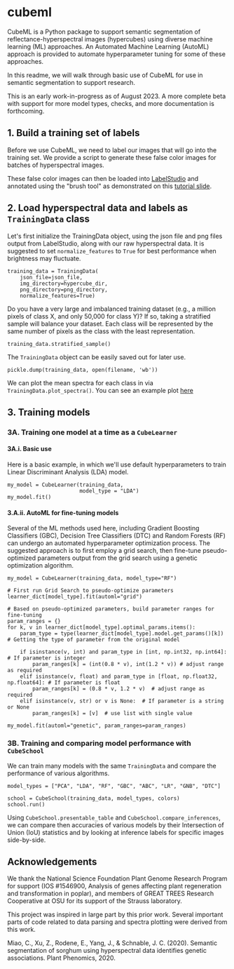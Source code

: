 # cubeml
CubeML is a Python package to support semantic segmentation of reflectance-hyperspectral images (hypercubes) using diverse machine learning (ML) approaches. An Automated Machine Learning (AutoML) approach is provided to automate hyperparameter tuning for some of these approaches.

In this readme, we will walk through basic use of CubeML for use in semantic segmentation to support research. 

This is an early work-in-progress as of August 2023. A more complete beta with support for more model types, checks, and more documentation is forthcoming.

## 1. Build a training set of labels
Before we use CubeML, we need to label our images that will go into the training set. We provide a script to generate these false color images for batches of hyperspectral images.

These false color images can then be loaded into [LabelStudio](https://labelstud.io) and annotated using the "brush tool" as demonstrated on this [tutorial slide](https://github.com/naglemi/cubeml/blob/main/notebooks/LabelStudio_tutorial_slide.png).

## 2. Load hyperspectral data and labels as `TrainingData` class
Let's first initialize the TrainingData object, using the json file and png files output from LabelStudio, along with our raw hyperspectral data. It is suggested to set `normalize_features` to `True` for best performance when brightness may fluctuate.

```
training_data = TrainingData(
    json_file=json_file,
    img_directory=hypercube_dir,
    png_directory=png_directory,
    normalize_features=True)
```

Do you have a very large and imbalanced training dataset (e.g., a million pixels of class X, and only 50,000 for class Y)? If so, taking a stratified sample will balance your dataset. Each class will be represented by the same number of pixels as the class with the least representation.

```training_data.stratified_sample()```

The `TrainingData` object can be easily saved out for later use.

```pickle.dump(training_data, open(filename, 'wb'))```

We can plot the mean spectra for each class in via `TrainingData.plot_spectra()`. You can see an example plot [here](https://github.com/naglemi/cubeml/blob/main/plot_examples/plot_spectra_output.png?raw=true)

## 3. Training models

### 3A. Training one model at a time as a `CubeLearner`

#### 3A.i. Basic use

Here is a basic example, in which we'll use default hyperparameters to train Linear Discriminant Analysis (LDA) model.
```
my_model = CubeLearner(training_data,
                       model_type = "LDA")
my_model.fit()
```

#### 3.A.ii. AutoML for fine-tuning models

Several of the ML methods used here, including Gradient Boosting Classifiers (GBC), Decision Tree Classifiers (DTC) and Random Forests (RF) can undergo an automated hyperparameter optimization process. The suggested approach is to first employ a grid search, then fine-tune pseudo-optimized parameters output from the grid search using a genetic optimization algorithm.

```
my_model = CubeLearner(training_data, model_type="RF")

# First run Grid Search to pseudo-optimize parameters
learner_dict[model_type].fit(automl="grid")

# Based on pseudo-optimized parameters, build parameter ranges for fine-tuning
param_ranges = {}
for k, v in learner_dict[model_type].optimal_params.items():
    param_type = type(learner_dict[model_type].model.get_params()[k]) # Getting the type of parameter from the original model

    if isinstance(v, int) and param_type in [int, np.int32, np.int64]:  # If parameter is integer
        param_ranges[k] = (int(0.8 * v), int(1.2 * v)) # adjust range as required
    elif isinstance(v, float) and param_type in [float, np.float32, np.float64]: # If parameter is float
        param_ranges[k] = (0.8 * v, 1.2 * v)  # adjust range as required
    elif isinstance(v, str) or v is None:  # If parameter is a string or None
        param_ranges[k] = [v]  # use list with single value

my_model.fit(automl="genetic", param_ranges=param_ranges)
```

### 3B. Training and comparing model performance with `CubeSchool`

We can train many models with the same `TrainingData` and compare the performance of various algorithms.

```
model_types = ["PCA", "LDA", "RF", "GBC", "ABC", "LR", "GNB", "DTC"]

school = CubeSchool(training_data, model_types, colors)
school.run()
```

Using `CubeSchool.presentable_table` and `CubeSchool.compare_inferences`, we can compare then accuracies of various models by their Intersection of Union (IoU) statistics and by looking at inference labels for specific images side-by-side.

## Acknowledgements
We thank the National Science Foundation Plant Genome Research Program for support (IOS #1546900, Analysis of genes affecting plant regeneration and transformation in poplar), and members of GREAT TREES Research Cooperative at OSU for its support of the Strauss laboratory.

This project was inspired in large part by this prior work. Several important parts of code related to data parsing and spectra plotting were derived from this work.

Miao, C., Xu, Z., Rodene, E., Yang, J., & Schnable, J. C. (2020). Semantic segmentation of sorghum using hyperspectral data identifies genetic associations. Plant Phenomics, 2020.




